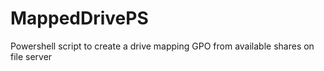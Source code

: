 # MappedDrivePS
Powershell script to create a drive mapping GPO from available shares on file server
